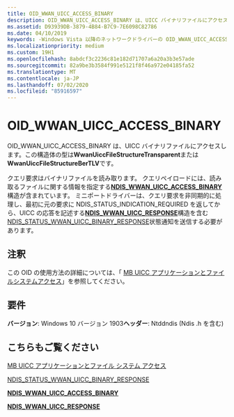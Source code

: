 ```yaml
---
title: OID_WWAN_UICC_ACCESS_BINARY
description: OID_WWAN_UICC_ACCESS_BINARY は、UICC バイナリファイルにアクセスします。この構造体の型は WwanUiccFileStructureTransparent または WwanUiccFileStructureBerTLV です。
ms.assetid: D93939DB-3879-4B84-B7C9-7E6098C82786
ms.date: 04/10/2019
keywords: -Windows Vista 以降のネットワークドライバーの OID_WWAN_UICC_ACCESS_BINARY
ms.localizationpriority: medium
ms.custom: 19H1
ms.openlocfilehash: 8abdcf3c2236c81e182d71707a6a20a3b3e57ade
ms.sourcegitcommit: 82a9be3b3584f991e5121f8f46a972e04185fa52
ms.translationtype: MT
ms.contentlocale: ja-JP
ms.lasthandoff: 07/02/2020
ms.locfileid: "85916597"
---
```

# <a name="oid_wwan_uicc_access_binary"></a>OID_WWAN_UICC_ACCESS_BINARY

OID_WWAN_UICC_ACCESS_BINARY は、UICC バイナリファイルにアクセスします。この構造体の型は**WwanUiccFileStructureTransparent**または**WwanUiccFileStructureBerTLV**です。

クエリ要求はバイナリファイルを読み取ります。 クエリペイロードには、読み取るファイルに関する情報を指定する[**NDIS_WWAN_UICC_ACCESS_BINARY**](https://docs.microsoft.com/windows-hardware/drivers/ddi/ndiswwan/ns-ndiswwan-_ndis_wwan_uicc_access_binary)構造が含まれています。 ミニポートドライバーは、クエリ要求を非同期的に処理し、最初に元の要求に NDIS_STATUS_INDICATION_REQUIRED を返してから、UICC の応答を記述する[**NDIS_WWAN_UICC_RESPONSE**](https://docs.microsoft.com/windows-hardware/drivers/ddi/ndiswwan/ns-ndiswwan-_ndis_wwan_uicc_response)構造を含む[NDIS_STATUS_WWAN_UICC_BINARY_RESPONSE](ndis-status-wwan-uicc-binary-response.md)状態通知を送信する必要があります。 

## <a name="remarks"></a>注釈

この OID の使用方法の詳細については、「 [MB UICC アプリケーションとファイルシステムアクセス](mb-uicc-application-and-file-system-access.md)」を参照してください。

## <a name="requirements"></a>要件

**バージョン**: Windows 10 バージョン 1903**ヘッダー**: Ntddndis (Ndis .h を含む)

## <a name="see-also"></a>こちらもご覧ください

[MB UICC アプリケーションとファイル システム アクセス](mb-uicc-application-and-file-system-access.md)

[NDIS_STATUS_WWAN_UICC_BINARY_RESPONSE](ndis-status-wwan-uicc-binary-response.md)

[**NDIS_WWAN_UICC_ACCESS_BINARY**](https://docs.microsoft.com/windows-hardware/drivers/ddi/ndiswwan/ns-ndiswwan-_ndis_wwan_uicc_access_binary) 

[**NDIS_WWAN_UICC_RESPONSE**](https://docs.microsoft.com/windows-hardware/drivers/ddi/ndiswwan/ns-ndiswwan-_ndis_wwan_uicc_response)
